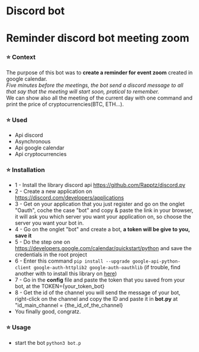 # Discord bot
# Reminder discord bot meeting zoom
### :star: Context
The purpose of this bot was to **create a reminder for event zoom** created in google calendar.
<br>*Five minutes before the meetings, the bot send a discord message to all that say that the meeting will start soon, pratical to remember.*
<br>We can show also all the meeting of the current day with one command and print the price of cryptocurrencies(BTC, ETH...).


### :star: Used 
* Api discord
* Asynchronous
* Api google calendar
* Api cryptocurrencies

### :star: Installation
* 1 - Install the library discord api https://github.com/Rapptz/discord.py
* 2 - Create a new application on https://discord.com/developers/applications
* 3 - Get on your application that you just register and go on the onglet "Oauth", coche the case "bot" and copy & paste the link in your browser, it will ask you which server you want your application on, so choose the server you want your bot in.
* 4 - Go on the onglet "bot" and create a bot, **a token will be give to you, save it**
* 5 - Do the step one on https://developers.google.com/calendar/quickstart/python and save the credentials in the root project
* 6 - Enter this command ``pip install --upgrade google-api-python-client google-auth-httplib2 google-auth-oauthlib`` (if trouble, find another with to install this library on [here](https://developers.google.com/api-client-library/python/start/installation))
* 7 - Go in the **config** file and paste the token that you saved from your bot, at the TOKEN={your_token_bot} 
* 8 - Get the id of the channel you will send the message of your bot, right-click on the channel and copy the ID and paste it in **bot.py** at "id_main_channel = {the_id_of_the_channel}
* You finally good, congratz.
### :star: Usage 
* start the bot ``python3 bot.p``
